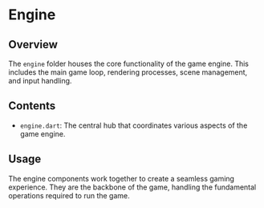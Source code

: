 # Engine

## Overview
The `engine` folder houses the core functionality of the game engine. This includes the main game loop, rendering processes, scene management, and input handling.

## Contents
- `engine.dart`: The central hub that coordinates various aspects of the game engine.

## Usage
The engine components work together to create a seamless gaming experience. They are the backbone of the game, handling the fundamental operations required to run the game.
